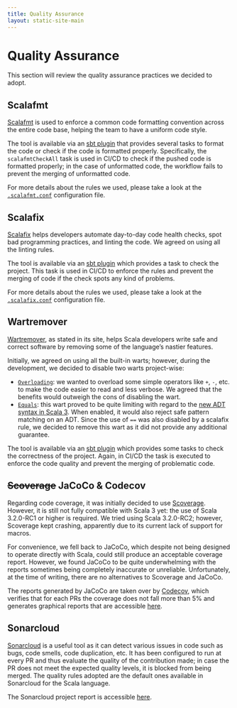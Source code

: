 ```yaml
---
title: Quality Assurance
layout: static-site-main
---
```


# Quality Assurance

This section will review the quality assurance practices we decided to adopt.

## Scalafmt

[Scalafmt](https://scalameta.org/scalafmt/) is used to enforce a common code formatting convention
across the entire code base, helping the team to have a uniform code style.

The tool is available via an [sbt plugin](https://github.com/scalameta/sbt-scalafmt)
that provides several tasks to format the code or check if the code is formatted properly.
Specifically, the `scalafmtCheckAll` task is used in CI/CD to check if the pushed code is formatted
properly; in the case of unformatted code, the workflow fails to prevent the merging of unformatted
code.

For more details about the rules we used, please take a look at the
[`.scalafmt.conf`](https://github.com/atedeg/mdm/blob/main/.scalafmt.conf) configuration file.

## Scalafix

[Scalafix](https://scalacenter.github.io/scalafix/) helps developers automate day-to-day code
health checks, spot bad programming practices, and linting the code. We agreed on using all
the linting rules.

The tool is available via an [sbt plugin](https://github.com/scalacenter/sbt-scalafix) which
provides a task to check the project. This task is used in CI/CD to enforce the rules and prevent
the merging of code if the check spots any kind of problems.

For more details about the rules we used, please take a look at the
[`.scalafix.conf`](https://github.com/atedeg/mdm/blob/main/.scalafix.conf) configuration file.

## Wartremover

[Wartremover](https://www.wartremover.org/), as stated in its site, helps Scala developers
write safe and correct software by removing some of the language’s nastier features.

Initially, we agreed on using all the built-in warts; however, during the development, we
decided to disable two warts project-wise:

- [`Overloading`](https://www.wartremover.org/doc/warts.html#overloading): we wanted to overload
  some simple operators like `+`, `-`, etc. to make the code easier to read and less verbose.
  We agreed that the benefits would outweigh the cons of disabling the wart.
- [`Equals`](https://www.wartremover.org/doc/warts.html#equals): this wart proved to be quite
  limiting with regard to the
  [new ADT syntax in Scala 3](https://docs.scala-lang.org/scala3/book/types-adts-gadts.html).
  When enabled, it would also reject safe pattern matching on an ADT.
  Since the use of `==` was also disabled by a scalafix rule, we decided to remove this wart as it
  did not provide any additional guarantee.

The tool is available via an [sbt plugin](https://github.com/wartremover/wartremover) which provides
some tasks to check the correctness of the project.
Again, in CI/CD the task is executed to enforce the code quality and prevent the merging of
problematic code.

## ~~Scoverage~~ JaCoCo & Codecov

Regarding code coverage, it was initially decided to use
[Scoverage](https://github.com/scoverage/scalac-scoverage-plugin).
However, it is still not fully compatible with Scala 3 yet: the use of Scala 3.2.0-RC1 or higher is
required.
We tried using  Scala 3.2.0-RC2; however, Scoverage kept crashing, apparently due to its
current lack of support for macros.

For convenience, we fell back to JaCoCo, which despite not being designed to operate directly with
Scala, could still produce an acceptable coverage report.
However, we found JaCoCo to be quite underwhelming with the reports sometimes being completely inaccurate or
unreliable. Unfortunately, at the time of writing, there are no alternatives to Scoverage and
JaCoCo.

The reports generated by JaCoCo are taken over by [Codecov](https://about.codecov.io/),
which verifies that for each PRs the coverage does not fall more than 5% and
generates graphical reports that are accessible [here](https://app.codecov.io/gh/atedeg/mdm).

## Sonarcloud

[Sonarcloud](https://sonarcloud.io/) is a useful tool as it can detect various issues in code such
as bugs, code smells, code duplication, etc.
It has been configured to run at every PR and thus evaluate the quality of the contribution made;
in case the PR does not meet the expected quality levels, it is blocked from being merged.
The quality rules adopted are the default ones available in Sonarcloud for the Scala language.

The Sonarcloud project report is accessible
[here](https://sonarcloud.io/project/overview?id=atedeg_mdm).
